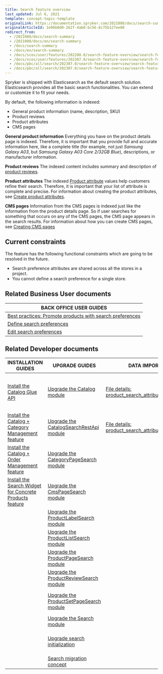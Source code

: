 ```yaml
---
title: Search feature overview
last_updated: Jul 6, 2021
template: concept-topic-template
originalLink: https://documentation.spryker.com/2021080/docs/search-summary
originalArticleId: 1e96b0d0-262f-4ab0-bc56-8c75b127ee08
redirect_from:
  - /2021080/docs/search-summary
  - /2021080/docs/en/search-summary
  - /docs/search-summary
  - /docs/en/search-summary
  - /docs/scos/user/features/202200.0/search-feature-overview/search-feature-overview.html
  - /docs/scos/user/features/202307.0/search-feature-overview/search-feature-overview.html
  - /docs/pbc/all/search/202307.0/search-feature-overview/search-feature-walkthrough.html
  - /docs/pbc/all/search/202307.0/search-feature-overview/search-feature-overview/search-feature-overview.html
---
```


Spryker is shipped with Elasticsearch as the default search solution. Elasticsearch provides all the basic search functionalities. You can extend or customize it to fit your needs.

By default, the following information is indexed:

- General product information (name, description, SKU)
- Product reviews
- Product attributes
- CMS pages

**General product information**
Everything you have on the product details page is indexed. Therefore, it is important that you provide full and accurate information here, like a complete title (for example, not just *Samsung Galaxy A03*, but *Samsung Galaxy A03 Core 2/32GB Blue*), descriptions, or manufacturer information.

**Product reviews**
The indexed content includes summary and description of [product reviews](/docs/scos/user/features/{{page.version}}/product-rating-and-reviews-feature-overview.html).

**Product attributes**
The indexed [Product attribute](/docs/scos/user/features/{{page.version}}/product-rating-and-reviews-feature-overview.html) values help customers refine their search. Therefore, it is important that your list of attribute is complete and precise. For information about creating the product attributes, see [Create product attributes](/docs/pbc/all/product-information-management/{{page.version}}/base-shop/manage-in-the-back-office/attributes/create-product-attributes.html).

**CMS pages**
Information from the CMS pages is indexed just like the information from the product details page. So if user searches for something that occurs on any of the CMS pages, the CMS page appears in the search results. For information about how you can create CMS pages, see [Creating CMS pages](/docs/pbc/all/content-management-system/{{page.version}}/base-shop/manage-in-the-back-office/pages/create-cms-pages.html)

## Current constraints

The feature has the following functional constraints which are going to be resolved in the future.
* Search preference attributes are shared across all the stores in a project.
* You cannot define a search preference for a single store.


## Related Business User documents

|BACK OFFICE USER GUIDES|
|---|
| [Best practices: Promote products with search preferences](/docs/pbc/all/search/{{page.version}}/base-shop/manage-in-the-back-office/best-practices-promote-products-with-search-preferences.html) |
| [Define search preferences](/docs/pbc/all/search/{{page.version}}/base-shop/manage-in-the-back-office/define-search-preferences.html) |
| [Edit search preferences](/docs/pbc/all/search/{{page.version}}/base-shop/manage-in-the-back-office/edit-search-preferences.html) |

## Related Developer documents

| INSTALLATION GUIDES  | UPGRADE GUIDES | DATA IMPORT | GLUE API GUIDES  | TUTORIALS AND HOWTOS | BEST PRACTICES |
|---------|---------|-|-|-|-|
| [Install the Catalog Glue API](/docs/pbc/all/search/{{page.version}}/base-shop/install-and-upgrade/install-features-and-glue-api/install-the-catalog-glue-api.html)  | [Upgrade the Catalog module](/docs/pbc/all/search/{{page.version}}/base-shop/install-and-upgrade/upgrade-modules/upgrade-the-catalog-module.html) | [File details: product_search_attribute_map.csv](/docs/pbc/all/search/{{page.version}}/base-shop/import-and-export-data/file-details-product-search-attribute-map.csv.html) | [Searching the product catalog](/docs/pbc/all/search/{{page.version}}/base-shop/manage-using-glue-api/glue-api-search-the-product-catalog.html) | [Tutorial: Content and search - attribute-cart-based catalog personalization](/docs/pbc/all/search/{{page.version}}/base-shop/tutorials-and-howtos/tutorial-content-and-search-attribute-cart-based-catalog-personalization/tutorial-content-and-search-attribute-cart-based-catalog-personalization.html) | [Data-driven ranking](/docs/pbc/all/search/{{page.version}}/base-shop/best-practices/data-driven-ranking.html) |
| [Install the Catalog + Category Management feature](/docs/pbc/all/search/{{page.version}}/base-shop/install-and-upgrade/install-features-and-glue-api/install-the-catalog-category-management-feature.html) | [Upgrade the CatalogSearchRestApi module](/docs/pbc/all/search/{{page.version}}/base-shop/install-and-upgrade/upgrade-modules/upgrade-the-catalogsearchrestapi-module.html) | [File details: product_search_attribute.csv](/docs/pbc/all/search/{{page.version}}/base-shop/import-and-export-data/file-details-product-search-attribute.csv.html) | [Retrieving autocomplete and search suggestions](/docs/pbc/all/search/{{page.version}}/base-shop/manage-using-glue-api/glue-api-retrieve-autocomplete-and-search-suggestions.html)  | [Tutorial: Boosting cart-based search](/docs/pbc/all/search/{{page.version}}/base-shop/tutorials-and-howtos/tutorial-content-and-search-attribute-cart-based-catalog-personalization/tutorial-boosting-cart-based-search.html) | [Full-text search](/docs/pbc/all/search/{{page.version}}/base-shop/best-practices/full-text-search.html) |
| [Install the Catalog + Order Management feature](/docs/pbc/all/search/{{page.version}}/base-shop/install-and-upgrade/install-features-and-glue-api/install-the-catalog-order-management-feature.html) | [Upgrade the CategoryPageSearch module](/docs/pbc/all/search/{{page.version}}/base-shop/install-and-upgrade/upgrade-modules/upgrade-the-categorypagesearch-module.html) | | | [Configure a search query](/docs/pbc/all/search/{{page.version}}/base-shop/tutorials-and-howtos/configure-a-search-query.html) | [Generic faceted search](/docs/pbc/all/search/{{page.version}}/base-shop/best-practices/generic-faceted-search.html) |
| [Install the Search Widget for Concrete Products feature](/docs/pbc/all/search/{{page.version}}/base-shop/install-and-upgrade/install-features-and-glue-api/install-the-search-widget-for-concrete-products.html) |  [Upgrade the CmsPageSearch module](/docs/pbc/all/search/{{page.version}}/base-shop/install-and-upgrade/upgrade-modules/upgrade-the-cmspagesearch-module.html) | | | [Configure Elasticsearch](/docs/pbc/all/search/{{page.version}}/base-shop/tutorials-and-howtos/configure-elasticsearch.html) | [Multi-term autocompletion](/docs/pbc/all/search/{{page.version}}/base-shop/best-practices/multi-term-auto-completion.html) |
| |  [Upgrade the ProductLabelSearch module](/docs/pbc/all/search/{{page.version}}/base-shop/install-and-upgrade/upgrade-modules/upgrade-the-productlabelsearch-module.html) | | | [Configure search features](/docs/pbc/all/search/{{page.version}}/base-shop/tutorials-and-howtos/configure-search-features.html) | [Naive product centric approach](/docs/pbc/all/search/{{page.version}}/base-shop/best-practices/naive-product-centric-approach.html) |
| |  [Upgrade the ProductListSearch module](/docs/pbc/all/search/{{page.version}}/base-shop/install-and-upgrade/upgrade-modules/upgrade-the-productlistsearch-module.html) | | | [Configure search for multi-currency](/docs/pbc/all/search/{{page.version}}/base-shop/tutorials-and-howtos/configure-search-for-multi-currency.html) | [On-site search](/docs/pbc/all/search/{{page.version}}/base-shop/best-practices/on-site-search.html) |
| |  [Upgrade the ProductPageSearch module](/docs/pbc/all/search/{{page.version}}/base-shop/install-and-upgrade/upgrade-modules/upgrade-the-productpagesearch-module.html) | | | [Expand search data](/docs/pbc/all/search/{{page.version}}/base-shop/tutorials-and-howtos/expand-search-data.html) | [Other best practices](/docs/pbc/all/search/{{page.version}}/base-shop/best-practices/other-best-practices.html) |
| |  [Upgrade the ProductReviewSearch module](/docs/pbc/all/search/{{page.version}}/base-shop/install-and-upgrade/upgrade-modules/upgrade-the-productreviewsearch-module.html) | | | [Facet filter overview and configuration](/docs/pbc/all/search/{{page.version}}/base-shop/tutorials-and-howtos/facet-filter-overview-and-configuration.html) | [Personalization - dynamic pricing](/docs/pbc/all/search/{{page.version}}/base-shop/best-practices/personalization-dynamic-pricing.html) |
| |  [Upgrade the ProductSetPageSearch module](/docs/pbc/all/search/{{page.version}}/base-shop/install-and-upgrade/upgrade-modules/upgrade-the-productsetpagesearch-.html) | | | [Tutorial: Integrate any search engine into a project](/docs/pbc/all/search/{{page.version}}/base-shop/tutorials-and-howtos/tutorial-integrate-any-search-engine-into-a-project.html) | [Precise search by super attributes](/docs/pbc/all/search/{{page.version}}/base-shop/best-practices/precise-search-by-super-attributes.html) |
| | [Upgrade the Search module](/docs/pbc/all/search/{{page.version}}/base-shop/install-and-upgrade/upgrade-modules/upgrade-the-search-module.html) | | | | [Simple spelling suggestions](/docs/pbc/all/search/{{page.version}}/base-shop/best-practices/simple-spelling-suggestions.html) |
| | [Upgrade search initialization](/docs/pbc/all/search/{{page.version}}/base-shop/install-and-upgrade/upgrade-search-initialization.html) | | | | [Usage-driven schema and document structure](/docs/pbc/all/search/{{page.version}}/base-shop/best-practices/usage-driven-schema-and-document-structure.html) |
| | [Search migration concept](/docs/pbc/all/search/{{page.version}}/base-shop/install-and-upgrade/search-migration-concept.html) | | | | |
